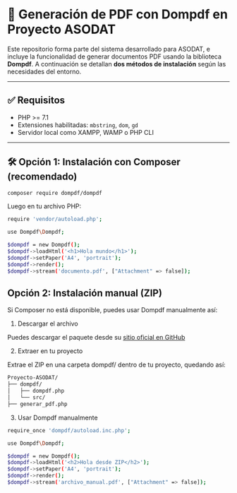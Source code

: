 # 📄 Generación de PDF con Dompdf en Proyecto ASODAT

Este repositorio forma parte del sistema desarrollado para ASODAT, e incluye la funcionalidad de generar documentos PDF usando la biblioteca **Dompdf**. A continuación se detallan **dos métodos de instalación** según las necesidades del entorno.

---

## ✅ Requisitos

- PHP >= 7.1
- Extensiones habilitadas: `mbstring`, `dom`, `gd`
- Servidor local como XAMPP, WAMP o PHP CLI

---

## 🛠️ Opción 1: Instalación con Composer (recomendado)

```bash
composer require dompdf/dompdf
```

Luego en tu archivo PHP:

```bash
require 'vendor/autoload.php';
```

```bash
use Dompdf\Dompdf;

$dompdf = new Dompdf();
$dompdf->loadHtml('<h1>Hola mundo</h1>');
$dompdf->setPaper('A4', 'portrait');
$dompdf->render();
$dompdf->stream('documento.pdf', ["Attachment" => false]);
```

## Opción 2: Instalación manual (ZIP)

Si Composer no está disponible, puedes usar Dompdf manualmente así:

1. Descargar el archivo

Puedes descargar el paquete desde su [sitio oficial en GitHub](https://github.com/dompdf/dompdf/releases) 

2. Extraer en tu proyecto

Extrae el ZIP en una carpeta dompdf/ dentro de tu proyecto, quedando así:

```bash
Proyecto-ASODAT/
├── dompdf/
│   ├── dompdf.php
│   └── src/
├── generar_pdf.php
```

3. Usar Dompdf manualmente

```bash
require_once 'dompdf/autoload.inc.php';

use Dompdf\Dompdf;

$dompdf = new Dompdf();
$dompdf->loadHtml('<h2>Hola desde ZIP</h2>');
$dompdf->setPaper('A4', 'portrait');
$dompdf->render();
$dompdf->stream('archivo_manual.pdf', ["Attachment" => false]);
```
